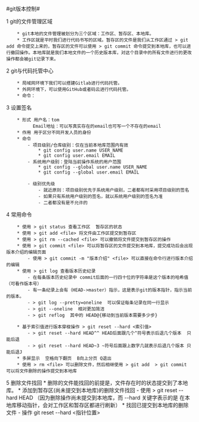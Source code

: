 #git版本控制#

1 git的文件管理区域
	
		* git本地的文件管理被划分为三个区域：工作区、暂存区、本地库。
		* 工作区就是平时我们进行代码书写的区域。暂存区的文件是我们从工作区通过 > git add 命令提交上来的，暂存区的文件可以使用 > git commit 命令提交到本地库，也可以进行撤回操作。本地库就是我们本地文件的一个历史版本库，对这个目录中的所有文件进行的更改操作都会被git记录下来。

2 git与代码托管中心
	
		* 局域网环境下我们可以搭建Gitlab进行代码托管。
		* 外网环境下，可以使用GitHub或者码云进行代码托管。
		* 命令：

3 设置签名
	
		* 形式 用户名：tom
			  Email地址：可以写真实存在的email也可写一个不存在的email
		* 作用 用于区分不同开发人员的身份
		* 命令
			- 项目级别/仓库级别：仅在当前本地库范围内有效
				* git config user.name USER_NAME
				* git config user.email EMAIL
			- 系统用户级别：登陆当前操作系统的用户范围
				* git config --global user.name USER_NAME
				* git config --global user.email EMAIL
				
			- 级别优先级
				- 就近原则：项目级别优先于系统用户级别，二者都有时采用项目级别的签名
				- 如果只有系统用户级别的签名，就以系统用户级别的签名为准
				- 二者都没有是不允许的


4 常用命令
	
		* 使用 > git status 查看工作区  暂存区的状态
		* 使用 > git add <file> 将文件由工作区提交到暂存区
		* 使用 > git rm --cached <file> 可以撤销将文件提交到暂存区的操作
		* 使用 > git commit <file> 可以将暂存区的文件提交到本地库，提交成功后会出现版本介绍的编辑页面
			- 使用 > git commit -m "版本介绍" <file> 可以直接在命令行进行版本介绍的编辑
		* 使用 > git log 查看版本历史纪录
			- 在每条版本历史纪录中 commit后面的一行四十位的字符串是这个版本的哈希值（可看作版本号）
			- 有一条纪录上会有（HEAD->master）指示，这是表示git的版本指针，指示当前的版本。
			- > git log --pretty=oneline  可以保证每条记录在同一行显示
			- > git --oneline  相对更加简洁
			- > git reflog  其中的 HEAD@{移动到当前版本需要多少步}
			
		* 基于索引值进行版本穿梭操作 > git reset --hard <索引值>
			- > git reset --hard HEAD^^ HEAD后面跟几个^符号表示后退几个版本  只能后退
			- > git reset --hard HEAD~3 ~符号后面跟上数字几就表示后退几个版本 只能后退J
		* 多屏显示  空格向下翻页  B向上分页 Q退出
		* 使用 > rm <file> 可以删除文件，然后相继使用 > git add  > git commit 可以将文件删除的操作提交到本地库

5 删除文件找回
		* 删除的文件能找回的前提是，文件存在时的状态提交到了本地库。
		* 添加到暂存区(尚未提交到本地库)的删除文件找回
			- 使用 > git reset --hard HEAD （因为删除操作尚未提交到本地库，而 --hard 关键字表示的是 在本地库移动指针，会对工作区和暂存区都进行刷新）
		* 找回已提交到本地库的删除文件
			- 操作 git reset --hard <指针位置>
		
 

